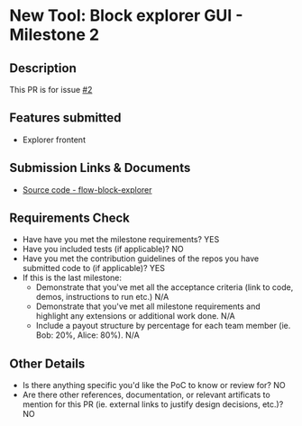 # New Tool: Block explorer GUI  - Milestone 2

## Description

This PR is for issue [#2](https://github.com/onflow/flip-fest/issues/2)


## Features submitted
* Explorer frontent

## Submission Links & Documents

- [Source code - flow-block-explorer](https://github.com/blockpilabs/flow-block-explorer/tree/ms2)

## Requirements Check

- Have have you met the milestone requirements? YES
- Have you included tests (if applicable)? NO
- Have you met the contribution guidelines of the repos you have submitted code to (if applicable)? YES
- If this is the last milestone:
    - Demonstrate that you've met all the acceptance criteria (link to code, demos, instructions to run etc.) N/A
    - Demonstrate that you've met all milestone requirements and highlight any extensions or additional work done. N/A
    - Include a payout structure by percentage for each team member (ie. Bob: 20%, Alice: 80%). N/A

## Other Details

- Is there anything specific you'd like the PoC to know or review for? NO
- Are there other references, documentation, or relevant artificats to mention for this PR (ie. external links to justify design decisions, etc.)? NO
